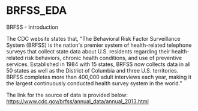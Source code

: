 # BRFSS_EDA

BRFSS - Introduction

The CDC website states that, "The Behavioral Risk Factor Surveillance System (BRFSS) is the nation's premier system of health-related telephone surveys that collect state data about U.S. residents regarding their health-related risk behaviors, chronic health conditions, and use of preventive services. Established in 1984 with 15 states, BRFSS now collects data in all 50 states as well as the District of Columbia and three U.S. territories. BRFSS completes more than 400,000 adult interviews each year, making it the largest continuously conducted health survey system in the world."

The link for the source of data is provided below:
https://www.cdc.gov/brfss/annual_data/annual_2013.html
